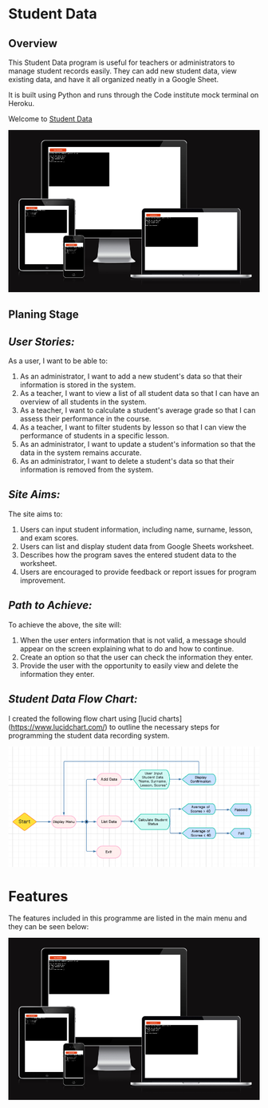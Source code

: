 # **Student Data**

## **Overview**

This Student Data program is useful for teachers or administrators to manage student records easily. They can add new student data, view existing data, 
and have it all organized neatly in a Google Sheet.

It is built using Python and runs through the Code institute mock terminal on Heroku.

Welcome to <a href="(https://student-data-706119549c09.herokuapp.com/)" target="_blank" rel="noopener">Student Data</a>

![Responsive design](screenshots/student-data-welcome-screen.png)


## **Planing Stage**

## **_User Stories:_**

As a user, I want to be able to:

1. As an administrator,
I want to add a new student's data so that their information is stored in the system.
2. As a teacher,
I want to view a list of all student data so that I can have an overview of all students in the system.
3. As a teacher,
I want to calculate a student's average grade so that I can assess their performance in the course.
4. As a teacher,
I want to filter students by lesson so that I can view the performance of students in a specific lesson.
5. As an administrator,
I want to update a student's information so that the data in the system remains accurate.
6. As an administrator,
I want to delete a student's data so that their information is removed from the system.

## **_Site Aims:_**

The site aims to:

1. Users can input student information, including name, surname, lesson, and exam scores.
2. Users can list and display student data from Google Sheets worksheet.
3. Describes how the program saves the entered student data to the worksheet.
4. Users are encouraged to provide feedback or report issues for program improvement.

## **_Path to Achieve:_** 

To achieve the above, the site will:

1. When the user enters information that is not valid, a message should appear on the screen explaining what to do and how to continue.
2. Create an option so that the user can check the information they enter.
3. Provide the user with the opportunity to easily view and delete the information they enter.

## **_Student Data Flow Chart:_**

I created the following flow chart using [lucid charts] (https://www.lucidchart.com/) to outline the necessary steps for programming
the student data recording system.

![Student Data Logic Flowchart](screenshots/student-data-flowchart.png)  

# **Features**

The features included in this programme are listed in the main menu and they can be seen below:

![Main Menu](screenshots/student-data-welcome-screen.png)











